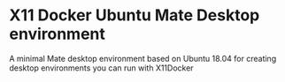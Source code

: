 # X11 Docker Ubuntu Mate Desktop environment

A minimal Mate desktop environment based on Ubuntu 18.04 for creating desktop environments you can run with X11Docker

